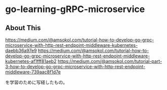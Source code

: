 # go-learning-gRPC-microservice

## About This

https://medium.com/@amsokol.com/tutorial-how-to-develop-go-grpc-microservice-with-http-rest-endpoint-middleware-kubernetes-daebb36a97e9
https://medium.com/@amsokol.com/tutorial-how-to-develop-go-grpc-microservice-with-http-rest-endpoint-middleware-kubernetes-af1fff81aeb2
https://medium.com/@amsokol.com/tutorial-part-3-how-to-develop-go-grpc-microservice-with-http-rest-endpoint-middleware-739aac8f1d7e

を学習のために写経したもの。
